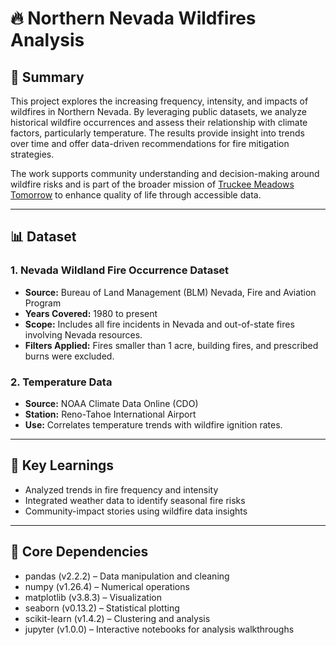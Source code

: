 # 🔥 Northern Nevada Wildfires Analysis

## 📘 Summary

This project explores the increasing frequency, intensity, and impacts of wildfires in Northern Nevada. By leveraging public datasets, we analyze historical wildfire occurrences and assess their relationship with climate factors, particularly temperature. The results provide insight into trends over time and offer data-driven recommendations for fire mitigation strategies.

The work supports community understanding and decision-making around wildfire risks and is part of the broader mission of [Truckee Meadows Tomorrow](https://www.truckeemeadowstomorrow.org) to enhance quality of life through accessible data.

---

## 📊 Dataset

### 1. **Nevada Wildland Fire Occurrence Dataset**
- **Source:** Bureau of Land Management (BLM) Nevada, Fire and Aviation Program
- **Years Covered:** 1980 to present
- **Scope:** Includes all fire incidents in Nevada and out-of-state fires involving Nevada resources.
- **Filters Applied:** Fires smaller than 1 acre, building fires, and prescribed burns were excluded.

### 2. **Temperature Data**
- **Source:** NOAA Climate Data Online (CDO)
- **Station:** Reno-Tahoe International Airport
- **Use:** Correlates temperature trends with wildfire ignition rates.

---

## 🧠 Key Learnings

- Analyzed trends in fire frequency and intensity
- Integrated weather data to identify seasonal fire risks
- Community-impact stories using wildfire data insights

---

## 🧰 Core Dependencies
- pandas (v2.2.2) – Data manipulation and cleaning
- numpy (v1.26.4) – Numerical operations
- matplotlib (v3.8.3) – Visualization
- seaborn (v0.13.2) – Statistical plotting
- scikit-learn (v1.4.2) – Clustering and analysis
- jupyter (v1.0.0) – Interactive notebooks for analysis walkthroughs
